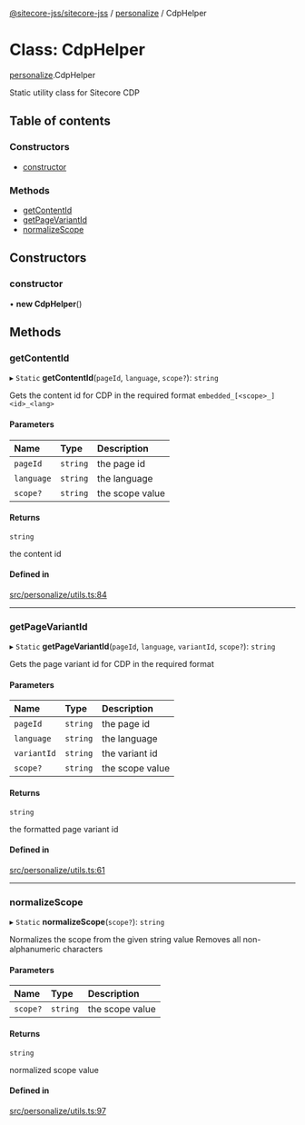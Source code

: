 [@sitecore-jss/sitecore-jss](../README.md) / [personalize](../modules/personalize.md) / CdpHelper

# Class: CdpHelper

[personalize](../modules/personalize.md).CdpHelper

Static utility class for Sitecore CDP

## Table of contents

### Constructors

- [constructor](personalize.CdpHelper.md#constructor)

### Methods

- [getContentId](personalize.CdpHelper.md#getcontentid)
- [getPageVariantId](personalize.CdpHelper.md#getpagevariantid)
- [normalizeScope](personalize.CdpHelper.md#normalizescope)

## Constructors

### constructor

• **new CdpHelper**()

## Methods

### getContentId

▸ `Static` **getContentId**(`pageId`, `language`, `scope?`): `string`

Gets the content id for CDP in the required format `embedded_[<scope>_]<id>_<lang>`

#### Parameters

| Name       | Type     | Description     |
| :--------- | :------- | :-------------- |
| `pageId`   | `string` | the page id     |
| `language` | `string` | the language    |
| `scope?`   | `string` | the scope value |

#### Returns

`string`

the content id

#### Defined in

[src/personalize/utils.ts:84](https://github.com/Sitecore/jss/blob/19e6229c3/packages/sitecore-jss/src/personalize/utils.ts#L84)

---

### getPageVariantId

▸ `Static` **getPageVariantId**(`pageId`, `language`, `variantId`, `scope?`): `string`

Gets the page variant id for CDP in the required format

#### Parameters

| Name        | Type     | Description     |
| :---------- | :------- | :-------------- |
| `pageId`    | `string` | the page id     |
| `language`  | `string` | the language    |
| `variantId` | `string` | the variant id  |
| `scope?`    | `string` | the scope value |

#### Returns

`string`

the formatted page variant id

#### Defined in

[src/personalize/utils.ts:61](https://github.com/Sitecore/jss/blob/19e6229c3/packages/sitecore-jss/src/personalize/utils.ts#L61)

---

### normalizeScope

▸ `Static` **normalizeScope**(`scope?`): `string`

Normalizes the scope from the given string value
Removes all non-alphanumeric characters

#### Parameters

| Name     | Type     | Description     |
| :------- | :------- | :-------------- |
| `scope?` | `string` | the scope value |

#### Returns

`string`

normalized scope value

#### Defined in

[src/personalize/utils.ts:97](https://github.com/Sitecore/jss/blob/19e6229c3/packages/sitecore-jss/src/personalize/utils.ts#L97)
